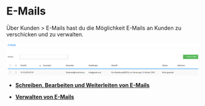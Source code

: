 # E-Mails 

Über Kunden \> E-Mails hast du die Möglichkeit E-Mails an Kunden zu verschicken und zu verwalten.

![](Bilder/0101_Abb156_s354_UebersichtEMails.png "Übersicht unter Kunden > E-Mails")

-   **[Schreiben, Bearbeiten und Weiterleiten von E-Mails](12_7_1_Schreiben_Bearbeiten_und_Weiterleiten_von_E_Mails.md)**  

-   **[Verwalten von E-Mails](12_7_2_Verwalten_von_E_Mails.md)**  




